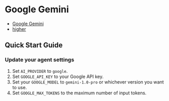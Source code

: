 # Google Gemini

- [Google Gemini](https://cloud.google.com/vertex-ai/generative-ai/docs/model-reference/gemini)
- [higher](https://github.com/jscalpello/higher)

## Quick Start Guide

### Update your agent settings

1. Set `AI_PROVIDER` to `google`.
2. Set `GOOGLE_API_KEY` to your Google API key.
3. Set your `GOOGLE_MODEL` to `gemini-1.0-pro` or whichever version you want to use.
4. Set `GOOGLE_MAX_TOKENS` to the maximum number of input tokens.
